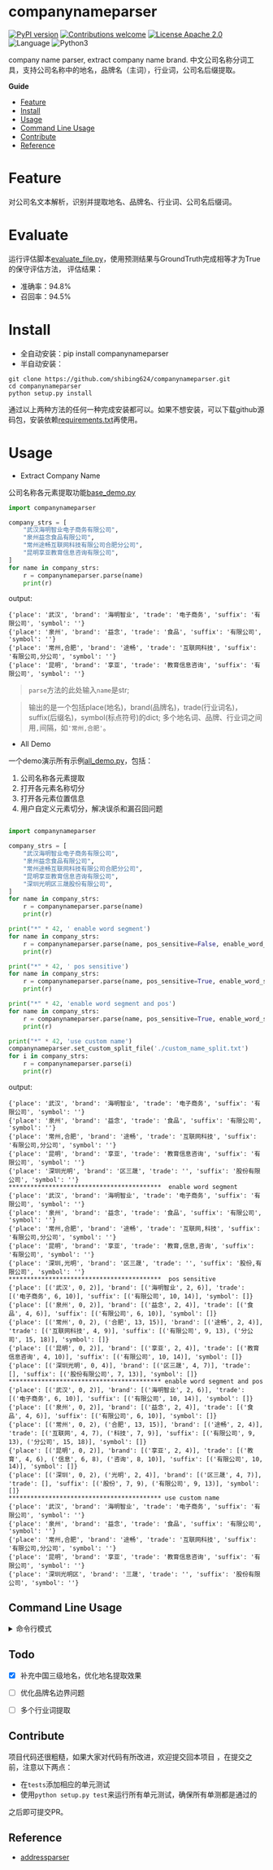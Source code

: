 # companynameparser
[![PyPI version](https://badge.fury.io/py/companynameparser.svg)](https://badge.fury.io/py/companynameparser)
[![Contributions welcome](https://img.shields.io/badge/contributions-welcome-brightgreen.svg)](CONTRIBUTING.md)
[![License Apache 2.0](https://img.shields.io/badge/license-Apache%202.0-blue.svg)](LICENSE)
![Language](https://img.shields.io/badge/Language-Python-blue.svg)
![Python3](https://img.shields.io/badge/Python-3.X-red.svg)

company name parser, extract company name brand. 中文公司名称分词工具，支持公司名称中的地名，品牌名（主词），行业词，公司名后缀提取。

**Guide**

- [Feature](#Feature)
- [Install](#Install)
- [Usage](#usage)
- [Command Line Usage](#command-line-usage)
- [Contribute](#contribute)
- [Reference](#Reference)

# Feature

对公司名文本解析，识别并提取地名、品牌名、行业词、公司名后缀词。

# Evaluate

运行评估脚本[evaluate_file.py](./tests/evaluate_file.py)，使用预测结果与GroundTruth完成相等才为True的保守评估方法，
评估结果：
- 准确率：94.8%
- 召回率：94.5%

# Install

- 全自动安装：pip install companynameparser
- 半自动安装：
```
git clone https://github.com/shibing624/companynameparser.git
cd companynameparser
python setup.py install
```
通过以上两种方法的任何一种完成安装都可以。如果不想安装，可以下载github源码包，安装依赖[requirements.txt](./requirements.txt)再使用。

# Usage

- Extract Company Name

公司名称各元素提取功能[base_demo.py](./examples/base_demo.py)

```python
import companynameparser

company_strs = [
    "武汉海明智业电子商务有限公司",
    "泉州益念食品有限公司",
    "常州途畅互联网科技有限公司合肥分公司",
    "昆明享亚教育信息咨询有限公司",
]
for name in company_strs:
    r = companynameparser.parse(name)
    print(r)
```

output:
```
{'place': '武汉', 'brand': '海明智业', 'trade': '电子商务', 'suffix': '有限公司', 'symbol': ''}
{'place': '泉州', 'brand': '益念', 'trade': '食品', 'suffix': '有限公司', 'symbol': ''}
{'place': '常州,合肥', 'brand': '途畅', 'trade': '互联网科技', 'suffix': '有限公司,分公司', 'symbol': ''}
{'place': '昆明', 'brand': '享亚', 'trade': '教育信息咨询', 'suffix': '有限公司', 'symbol': ''}
```
> `parse`方法的此处输入`name`是str;

> 输出的是一个包括place(地名)，brand(品牌名)，trade(行业词名)，suffix(后缀名)，symbol(标点符号)的dict; 多个地名词、品牌、行业词之间用`,`间隔，如`'常州,合肥'`。

- All Demo

一个demo演示所有示例[all_demo.py](./examples/all_demo.py)，包括：
1. 公司名称各元素提取
2. 打开各元素名称切分
3. 打开各元素位置信息
4. 用户自定义元素切分，解决误杀和漏召回问题

```python

import companynameparser

company_strs = [
    "武汉海明智业电子商务有限公司",
    "泉州益念食品有限公司",
    "常州途畅互联网科技有限公司合肥分公司",
    "昆明享亚教育信息咨询有限公司",
    "深圳光明区三晟股份有限公司",
]
for name in company_strs:
    r = companynameparser.parse(name)
    print(r)

print("*" * 42, ' enable word segment')
for name in company_strs:
    r = companynameparser.parse(name, pos_sensitive=False, enable_word_segment=True)
    print(r)

print("*" * 42, ' pos sensitive')
for name in company_strs:
    r = companynameparser.parse(name, pos_sensitive=True, enable_word_segment=False)
    print(r)

print("*" * 42, 'enable word segment and pos')
for name in company_strs:
    r = companynameparser.parse(name, pos_sensitive=True, enable_word_segment=True)
    print(r)

print("*" * 42, 'use custom name')
companynameparser.set_custom_split_file('./custom_name_split.txt')
for i in company_strs:
    r = companynameparser.parse(i)
    print(r)
```

output:
```
{'place': '武汉', 'brand': '海明智业', 'trade': '电子商务', 'suffix': '有限公司', 'symbol': ''}
{'place': '泉州', 'brand': '益念', 'trade': '食品', 'suffix': '有限公司', 'symbol': ''}
{'place': '常州,合肥', 'brand': '途畅', 'trade': '互联网科技', 'suffix': '有限公司,分公司', 'symbol': ''}
{'place': '昆明', 'brand': '享亚', 'trade': '教育信息咨询', 'suffix': '有限公司', 'symbol': ''}
{'place': '深圳光明', 'brand': '区三晟', 'trade': '', 'suffix': '股份有限公司', 'symbol': ''}
******************************************  enable word segment
{'place': '武汉', 'brand': '海明智业', 'trade': '电子商务', 'suffix': '有限公司', 'symbol': ''}
{'place': '泉州', 'brand': '益念', 'trade': '食品', 'suffix': '有限公司', 'symbol': ''}
{'place': '常州,合肥', 'brand': '途畅', 'trade': '互联网,科技', 'suffix': '有限公司,分公司', 'symbol': ''}
{'place': '昆明', 'brand': '享亚', 'trade': '教育,信息,咨询', 'suffix': '有限公司', 'symbol': ''}
{'place': '深圳,光明', 'brand': '区三晟', 'trade': '', 'suffix': '股份,有限公司', 'symbol': ''}
******************************************  pos sensitive
{'place': [('武汉', 0, 2)], 'brand': [('海明智业', 2, 6)], 'trade': [('电子商务', 6, 10)], 'suffix': [('有限公司', 10, 14)], 'symbol': []}
{'place': [('泉州', 0, 2)], 'brand': [('益念', 2, 4)], 'trade': [('食品', 4, 6)], 'suffix': [('有限公司', 6, 10)], 'symbol': []}
{'place': [('常州', 0, 2), ('合肥', 13, 15)], 'brand': [('途畅', 2, 4)], 'trade': [('互联网科技', 4, 9)], 'suffix': [('有限公司', 9, 13), ('分公司', 15, 18)], 'symbol': []}
{'place': [('昆明', 0, 2)], 'brand': [('享亚', 2, 4)], 'trade': [('教育信息咨询', 4, 10)], 'suffix': [('有限公司', 10, 14)], 'symbol': []}
{'place': [('深圳光明', 0, 4)], 'brand': [('区三晟', 4, 7)], 'trade': [], 'suffix': [('股份有限公司', 7, 13)], 'symbol': []}
****************************************** enable word segment and pos
{'place': [('武汉', 0, 2)], 'brand': [('海明智业', 2, 6)], 'trade': [('电子商务', 6, 10)], 'suffix': [('有限公司', 10, 14)], 'symbol': []}
{'place': [('泉州', 0, 2)], 'brand': [('益念', 2, 4)], 'trade': [('食品', 4, 6)], 'suffix': [('有限公司', 6, 10)], 'symbol': []}
{'place': [('常州', 0, 2), ('合肥', 13, 15)], 'brand': [('途畅', 2, 4)], 'trade': [('互联网', 4, 7), ('科技', 7, 9)], 'suffix': [('有限公司', 9, 13), ('分公司', 15, 18)], 'symbol': []}
{'place': [('昆明', 0, 2)], 'brand': [('享亚', 2, 4)], 'trade': [('教育', 4, 6), ('信息', 6, 8), ('咨询', 8, 10)], 'suffix': [('有限公司', 10, 14)], 'symbol': []}
{'place': [('深圳', 0, 2), ('光明', 2, 4)], 'brand': [('区三晟', 4, 7)], 'trade': [], 'suffix': [('股份', 7, 9), ('有限公司', 9, 13)], 'symbol': []}
****************************************** use custom name
{'place': '武汉', 'brand': '海明智业', 'trade': '电子商务', 'suffix': '有限公司', 'symbol': ''}
{'place': '泉州', 'brand': '益念', 'trade': '食品', 'suffix': '有限公司', 'symbol': ''}
{'place': '常州,合肥', 'brand': '途畅', 'trade': '互联网科技', 'suffix': '有限公司,分公司', 'symbol': ''}
{'place': '昆明', 'brand': '享亚', 'trade': '教育信息咨询', 'suffix': '有限公司', 'symbol': ''}
{'place': '深圳光明区', 'brand': '三晟', 'trade': '', 'suffix': '股份有限公司', 'symbol': ''}

```

## Command Line Usage

<details>
<summary>命令行模式</summary>

支持批量提取地址的省市区信息：
```
python3 -m companynameparser company_demo.txt -o out.csv

usage: python3 -m companynameparser [-h] -o OUTPUT input
@description:

positional arguments:
  input                 the input file path, file encode need utf-8.

optional arguments:
  -h, --help            show this help message and exit
  -o OUTPUT, --output OUTPUT
                        the output file path.
```
> 输入文件：`company_demo.txt`；输出文件：`out.csv`，地名、品牌名、行业名、后缀名以`\t`间隔

</details>

## Todo
- [x] 补充中国三级地名，优化地名提取效果
- [ ] 优化品牌名边界问题
- [ ] 多个行业词提取


## Contribute

项目代码还很粗糙，如果大家对代码有所改进，欢迎提交回本项目
，在提交之前，注意以下两点：

 - 在`tests`添加相应的单元测试
 - 使用`python setup.py test`来运行所有单元测试，确保所有单测都是通过的

之后即可提交PR。

## Reference

* [addressparser](https://github.com/shibing624/addressparser)
